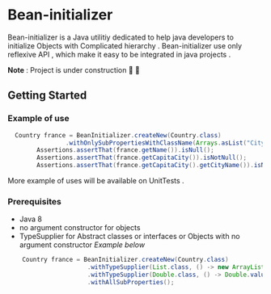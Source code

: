 # Bean-initializer

Bean-initializer is a Java utilitiy dedicated to help java developers to initialize Objects with Complicated hierarchy .
Bean-initializer use only reflexive API , which make it easy to be integrated in java projects .

**Note** : Project is under construction :construction: :construction:

## Getting Started

### Example of use

```java
  Country france = BeanInitializer.createNew(Country.class)
				.withOnlySubPropertiesWithClassName(Arrays.asList("City", "Coutry"));
		Assertions.assertThat(france.getName()).isNull();
		Assertions.assertThat(france.getCapitaCity()).isNotNull();
		Assertions.assertThat(france.getCapitaCity().getCityName()).isNull();
 ```
 
More example of uses will be available on UnitTests .

### Prerequisites
 * Java 8
 * no argument constructor for objects 
 * TypeSupplier for Abstract classes or interfaces or Objects with no argument constructor *Example below*
 ```java
     Country france = BeanInitializer.createNew(Country.class)
                       .withTypeSupplier(List.class, () -> new ArrayList<>()) // 'List' is Abstract type (Interface) 
                       .withTypeSupplier(Double.class, () -> Double.valueOf(0)) // 'Double' has no no argument constructor'
                       .withAllSubProperties();
  ```
